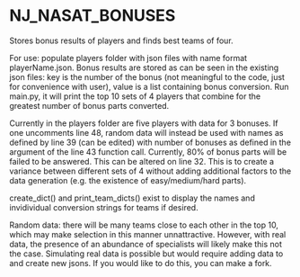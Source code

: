# NJ_NASAT_BONUSES
Stores bonus results of players and finds best teams of four.

For use: populate players folder with json files with name format playerName.json. 
Bonus results are stored as can be seen in the existing json files: key is the number of the bonus (not meaningful to the code, just for convenience with user), value is a list containing bonus conversion.
Run main.py, it will print the top 10 sets of 4 players that combine for the greatest number of bonus parts converted.

Currently in the players folder are five players with data for 3 bonuses. If one uncomments line 48, random data will instead be used with names as defined by line 39 (can be edited) with number of bonuses as defined in the argument of the line 43 function call. Currently, 80% of bonus parts will be failed to be answered. This can be altered on line 32. This is to create a variance between different sets of 4 without adding additional factors to the data generation (e.g. the existence of easy/medium/hard parts).

create_dict() and print_team_dicts() exist to display the names and invidividual conversion strings for teams if desired.

Random data: there will be many teams close to each other in the top 10, which may make selection in this manner unnattractive. However, with real data, the presence of an abundance of specialists will likely make this not the case. Simulating real data is possible but would require adding data to and create new jsons. If you would like to do this, you can make a fork.